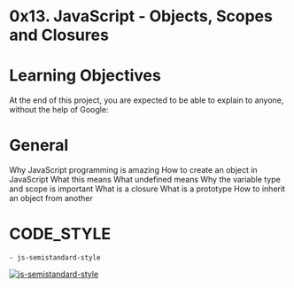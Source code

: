 # 0x13. JavaScript - Objects, Scopes and Closures

# Learning Objectives
At the end of this project, you are expected to be able to explain to anyone, without the help of Google:

# General
Why JavaScript programming is amazing
How to create an object in JavaScript
What this means
What undefined means
Why the variable type and scope is important
What is a closure
What is a prototype
How to inherit an object from another

# CODE_STYLE
    - js-semistandard-style
[![js-semistandard-style](https://raw.githubusercontent.com/standard/semistandard/master/badge.svg)](https://github.com/standard/semistandard)